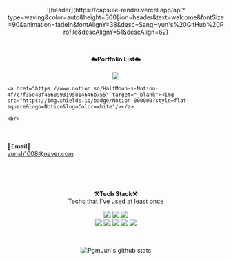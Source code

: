 <p align="center">
![header](https://capsule-render.vercel.app/api?type=waving&color=auto&height=300&section=header&text=welcome&fontSize=90&animation=fadeIn&fontAlignY=38&desc=SangHyun's%20GitHub%20Profile&descAlignY=51&descAlign=62)
</p>
    
<br>

<p align="center">
    <Strong>☁️Portfolio List☁️</Strong><br><br>
    <a href="https://y-halfmoon.tistory.com/" target="_blank"><img src="https://img.shields.io/badge/Tistory-535D6C?style=flat-square&logo=Tistory&logoColor=white"/></a>
    
    
    
    <a href="https://www.notion.so/HalfMoon-s-Notion-4f7c7f35e48f4560993195814646b755" target="_blank"><img src="https://img.shields.io/badge/Notion-000000?style=flat-square&logo=Notion&logoColor=white"/></a>
    
    <br>
<br><br>
<Strong>📧Email📧</Strong><br>yunsh1008@naver.com<br>

</p>
<br>

</p>

<br>

<p align="center">
    <Strong>⚒️Tech Stack⚒️</Strong><br>
    Techs that I've used at least once
</p>


<p align="center" display="inline-block">
    <img src="https://img.shields.io/badge/Python-3776AB?style=for-the-badge&logo=Python&logoColor=white">
    <img src="https://img.shields.io/badge/AWS-232F3E?style=for-the-badge&logo=AmazonAWS&logoColor=white">
    <img src="https://img.shields.io/badge/PyTorch-EE4C2C?style=for-the-badge&logo=PyTorch&logoColor=white"><br>
    <img src="https://img.shields.io/badge/mysql-4479A1?style=for-the-badge&logo=mysql&logoColor=white">
    <img src="https://img.shields.io/badge/JAVA-007396?style=for-the-badge&logo=java&logoColor=white"> 
    <img src="https://img.shields.io/badge/Linux-FCC624?style=for-the-badge&logo=Linux&logoColor=white"> 
  <img src="https://img.shields.io/badge/css-1572B6?style=for-the-badge&logo=css3&logoColor=white">
  <img src="https://img.shields.io/badge/html-E34F26?style=for-the-badge&logo=html5&logoColor=white"> 
</p>

<br>

<div align=center>

![PgmJun's github stats](https://github-readme-stats.vercel.app/api?username=HalfMoon1008&show_icons=true)
